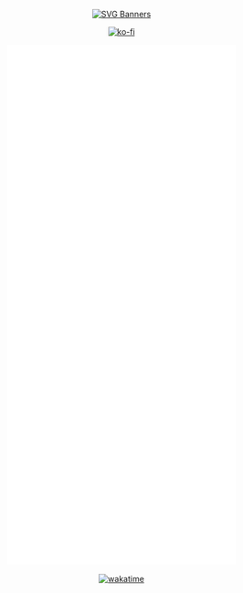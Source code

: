 
<div align="center">
  
[![SVG Banners](https://svg-banners.vercel.app/api?type=rainbow&text1=vieve%20🐟&width=800&height=400)](https://github.com/Akshay090/svg-banners)

[![ko-fi](https://ko-fi.com/img/githubbutton_sm.svg)](https://ko-fi.com/B0B11MFSW)

<p align="center"><img src="/github-metrics.svg" alt="Metrics" width="400"></p>

[![wakatime](https://wakatime.com/badge/user/577b19da-2f18-4abb-b52d-3c4edd9c061b.svg)](https://wakatime.com/@577b19da-2f18-4abb-b52d-3c4edd9c061b)

</div>

